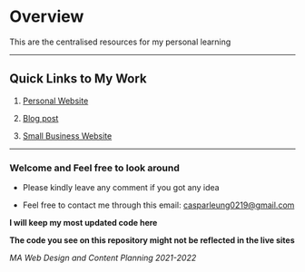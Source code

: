# Overview 

This are the centralised resources for my personal learning 

---

## Quick Links to My Work

1. [Personal Website](https://www.curiositydriven.uk/)

2. [Blog post](https://curiositydriven.uk/blog/)

3. [Small Business Website](https://curiositydriven.uk/jenkins-butchers/)

---

### Welcome and Feel free to look around

* Please kindly leave any comment if you got any idea

* Feel free to contact me through this email: casparleung0219@gmail.com


**I will keep my most updated code here**

**The code you see on this repository might not be reflected in the live sites**

*MA Web Design and Content Planning 2021-2022*

